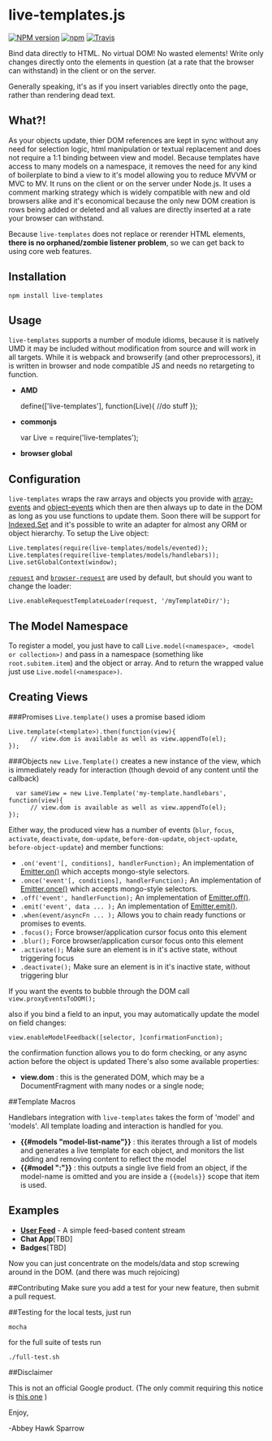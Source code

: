 live-templates.js
=================

[![NPM version](https://img.shields.io/npm/v/live-templates.svg)]()
[![npm](https://img.shields.io/npm/dt/live-templates.svg)]()
[![Travis](https://img.shields.io/travis/khrome/live-templates.svg)]()

Bind data directly to HTML. No virtual DOM! No wasted elements! Write only changes directly onto the elements in question (at a rate that the browser can withstand) in the client or on the server.

Generally speaking, it's as if you insert variables directly onto the page, rather than rendering dead text.

What?!
------

As your objects update, thier DOM references are kept in sync without any need for selection logic, html manipulation or textual replacement and does not require a 1:1 binding between view and model. Because templates have access to many models on a namespace, it removes the need for any kind of boilerplate to bind a view to it's model allowing you to reduce MVVM or MVC to MV. It runs on the client or on the server under Node.js. It uses a comment marking strategy which is widely compatible with new and old browsers alike and it's economical because the only new DOM creation is rows being added or deleted and all values are directly inserted at a rate your browser can withstand.

Because `live-templates` does not replace or rerender HTML elements, **there is no orphaned/zombie listener problem**, so we can get back to using core web features.

Installation
------------

    npm install live-templates

Usage
-----
`live-templates` supports a number of module idioms, because it is natively UMD it may be included without modification from source and will work in all targets. While it is webpack and browserify (and other preprocessors), it is written in browser and node compatible JS and needs no retargeting to function.

- **AMD**

    define(['live-templates'], function(Live){
        //do stuff
    });

- **commonjs**

    var Live = require('live-templates');

- **browser global**

    <script src="node_modules/live-templates/live-templates.js"></script>

Configuration
-------------
`live-templates` wraps the raw arrays and objects you provide with [array-events](https://www.npmjs.com/package/array-events) and [object-events](https://www.npmjs.com/package/object-events) which then are then always up to date in the DOM as long as you use functions to update them. Soon there will be support for [Indexed.Set](https://www.npmjs.com/package/indexed-set) and it's possible to write an adapter for almost any ORM or object hierarchy. To setup the Live object:

    Live.templates(require(live-templates/models/evented));
    Live.templates(require(live-templates/models/handlebars));
    Live.setGlobalContext(window);

[`request`](https://www.npmjs.com/package/request) and [`browser-request`](https://www.npmjs.com/package/browser-request) are used by default, but should you want to change the loader:

    Live.enableRequestTemplateLoader(request, '/myTemplateDir/');

The Model Namespace
-------------------
To register a model, you just have to call `Live.model(<namespace>, <model or collection>)` and pass in a namespace (something like `root.subitem.item`) and the object or array. And to return the wrapped value just use `Live.model(<namespace>)`.

Creating Views
--------------

###Promises
`Live.template()` uses a promise based idiom

    Live.template(<template>).then(function(view){
          // view.dom is available as well as view.appendTo(el);
    });

###Objects
`new Live.Template()` creates a new instance of the view, which is immediately ready for interaction (though devoid of any content until the callback)

      var sameView = new Live.Template('my-template.handlebars', function(view){
          // view.dom is available as well as view.appendTo(el);
    });

Either way, the produced view has a number of events (`blur`, `focus`, `activate`, `deactivate`, `dom-update`, `before-dom-update`, `object-update`, `before-object-update`) and member functions:

- `.on('event'[, conditions], handlerFunction);` An implementation of [Emitter.on()](http://nodejs.org/api/events.html#events_emitter_on_event_listener) which accepts mongo-style selectors.
- `.once('event'[, conditions], handlerFunction);` An implementation of [Emitter.once()](http://nodejs.org/api/events.html#events_emitter_once_event_listener) which accepts mongo-style selectors.
- `.off('event', handlerFunction);` An implementation of [Emitter.off()](http://nodejs.org/api/events.html#events_emitter_removelistener_event_listener).
- `.emit('event', data ... );` An implementation of [Emitter.emit()](http://nodejs.org/api/events.html#events_emitter_emit_event_arg1_arg2).
- `.when(event/asyncFn ... );` Allows you to chain ready functions or promises to events.
- `.focus();` Force browser/application cursor focus onto this element
- `.blur();` Force browser/application cursor focus onto this element
- `.activate();` Make sure an element is in it's active state, without triggering focus
- `.deactivate();` Make sure an element is in it's inactive state, without triggering blur


If you want the events to bubble through the DOM call `view.proxyEventsToDOM();`

also if you bind a field to an input, you may automatically update the model on field changes:

    view.enableModelFeedback([selector, ]confirmationFunction);

the confirmation function allows you to do form checking, or any async action before the object is updated
There's also some available properties:

- **view.dom** : this is the generated DOM, which may be a DocumentFragment with many nodes or a single node;

##Template Macros

Handlebars integration with `live-templates` takes the form of 'model' and 'models'. All template loading and interaction is handled for you.

- **{{#models "model-list-name"}}** : this iterates through a list of models and generates a live template for each object, and monitors the list adding and removing content to reflect the model
- **{{#model "<model-name>:<field-name>"}}** : this outputs a single live field from an object, if the model-name is omitted and you are inside a `{{models}}` scope that item is used.

Examples
--------
- [**User Feed**](docs/example.md) - A simple feed-based content stream
- **Chat App**[TBD]
- **Badges**[TBD]


Now you can just concentrate on the models/data and stop screwing around in the DOM. (and there was much rejoicing)

##Contributing
Make sure you add a test for your new feature, then submit a pull request.

##Testing
for the local tests, just run

    mocha

for the full suite of tests run

    ./full-test.sh

##Disclaimer

This is not an official Google product. (The only commit requiring this notice is [this one](https://github.com/khrome/live-templates/commit/ede2881df015b8ecf10176b8aa10dbb1ed0208dc) )

Enjoy,

-Abbey Hawk Sparrow
